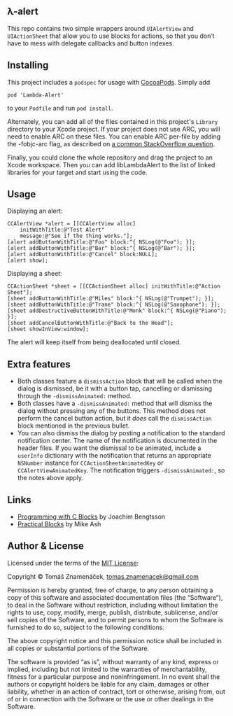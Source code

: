 λ-alert
-------

This repo contains two simple wrappers around `UIAlertView` and `UIActionSheet`
that allow you to use blocks for actions, so that you don’t have to mess with
delegate callbacks and button indexes.

Installing
----------

This project includes a `podspec` for usage with [CocoaPods](http://http://cocoapods.org/). Simply add

    pod 'Lambda-Alert'

to your `Podfile` and run `pod install`.

Alternately, you can add all of the files contained in this project's `Library` directory to your Xcode project. If your project does not use ARC, you will need to enable ARC on these files. You can enable ARC per-file by adding the -fobjc-arc flag, as described on [a common StackOverflow question](http://stackoverflow.com/questions/6646052/how-can-i-disable-arc-for-a-single-file-in-a-project).

Finally, you could clone the whole repository and drag the project to an Xcode workspace. Then you can add libLambdaAlert to the list of linked libraries for your target and start using the code.

Usage
-----

Displaying an alert:

    CCAlertView *alert = [[CCAlertView alloc]
        initWithTitle:@"Test Alert"
        message:@"See if the thing works."];
    [alert addButtonWithTitle:@"Foo" block:^{ NSLog(@"Foo"); }];
    [alert addButtonWithTitle:@"Bar" block:^{ NSLog(@"Bar"); }];
    [alert addButtonWithTitle:@"Cancel" block:NULL];
    [alert show];

Displaying a sheet:

    CCActionSheet *sheet = [[CCActionSheet alloc] initWithTitle:@"Action Sheet"];
    [sheet addButtonWithTitle:@"Miles" block:^{ NSLog(@"Trumpet"); }];
    [sheet addButtonWithTitle:@"Trane" block:^{ NSLog(@"Saxophone"); }];
    [sheet addDestructiveButtonWithTitle:@"Monk" block:^{ NSLog(@"Piano"); }];
    [sheet addCancelButtonWithTitle:@"Back to the Head"];
    [sheet showInView:window];

The alert will keep itself from being deallocated until closed.

Extra features
--------------

* Both classes feature a `dismissAction` block that will be called when the
  dialog is dismissed, be it with a button tap, cancelling or dismissing
  through the `-dismissAnimated:` method.
* Both classes have a `-dismissAnimated:` method that will dismiss the dialog
  without pressing any of the buttons. This method does not perform the cancel
  button action, but it *does* call the `dismissAction` block mentioned in the
  previous bullet.
* You can also dismiss the dialog by posting a notification to the standard
  notification center. The name of the notification is documented in the header
  files. If you want the dismissal to be animated, include a `userInfo`
  dictionary with the notification that returns an appropriate `NSNumber`
  instance for `CCActionSheetAnimatedKey` or `CCAlertViewAnimatedKey`. The
  notification triggers `-dismissAnimated:`, so the notes above apply.

Links
-----

* [Programming with C Blocks][1] by Joachim Bengtsson
* [Practical Blocks][2] by Mike Ash

[1]: http://thirdcog.eu/pwcblocks/
[2]: http://www.mikeash.com/pyblog/friday-qa-2009-08-14-practical-blocks.html

Author & License
----------------

Licensed under the terms of the [MIT License][mit]:

Copyright © Tomáš Znamenáček, <tomas.znamenacek@gmail.com>

Permission is hereby granted, free of charge, to any person obtaining a copy
of this software and associated documentation files (the “Software”), to deal
in the Software without restriction, including without limitation the rights
to use, copy, modify, merge, publish, distribute, sublicense, and/or sell
copies of the Software, and to permit persons to whom the Software is
furnished to do so, subject to the following conditions:

The above copyright notice and this permission notice shall be included in
all copies or substantial portions of the Software.

The software is provided “as is”, without warranty of any kind, express or
implied, including but not limited to the warranties of merchantability,
fitness for a particular purpose and noninfringement. In no event shall the
authors or copyright holders be liable for any claim, damages or other
liability, whether in an action of contract, tort or otherwise, arising from,
out of or in connection with the Software or the use or other dealings in
the Software.

[mit]: http://www.opensource.org/licenses/mit-license.php
